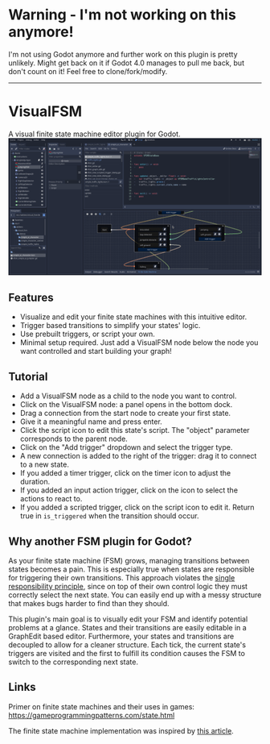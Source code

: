 # Warning - I'm not working on this anymore!

I'm not using Godot anymore and further work on this plugin is pretty unlikely. Might get back on it if Godot 4.0 manages to pull me back, but don't count on it! Feel free to clone/fork/modify.

---

# VisualFSM

A visual finite state machine editor plugin for Godot.
![](addons/visual_fsm/resources/screenshots/demo.gif)

## Features

- Visualize and edit your finite state machines with this intuitive editor.
- Trigger based transitions to simplify your states' logic.
- Use prebuilt triggers, or script your own.
- Minimal setup required. Just add a VisualFSM node below the node you want controlled and start building your graph!

## Tutorial
* Add a VisualFSM node as a child to the node you want to control.
* Click on the VisualFSM node: a panel opens in the bottom dock.
* Drag a connection from the start node to create your first state.
* Give it a meaningful name and press enter.
* Click the script icon to edit this state's script. The "object" parameter corresponds to the parent node.
* Click on the "Add trigger" dropdown and select the trigger type.
* A new connection is added to the right of the trigger: drag it to connect to a new state.
* If you added a timer trigger, click on the timer icon to adjust the duration.
* If you added an input action trigger, click on the icon to select the actions to react to.
* If you added a scripted trigger, click on the script icon to edit it. Return true in `is_triggered` when the transition should occur.


## Why another FSM plugin for Godot?

As your finite state machine (FSM) grows, managing transitions between states becomes a pain. This is especially true when states are responsible for triggering their own transitions. This approach violates the [single responsibility principle](https://en.wikipedia.org/wiki/Single-responsibility_principle), since on top of their own control logic they must correctly select the next state. You can easily end up with a messy structure that makes bugs harder to find than they should.

This plugin's main goal is to visually edit your FSM and identify potential problems at a glance. States and their transitions are easily editable in a GraphEdit based editor. Furthermore, your states and transitions are decoupled to allow for a cleaner structure. Each tick, the current state's triggers are visited and the first to fulfill its condition causes the FSM to switch to the corresponding next state.

## Links

Primer on finite state machines and their uses in games: https://gameprogrammingpatterns.com/state.html

The finite state machine implementation was inspired by [this article](https://www.codeproject.com/Articles/1087619/State-Machine-Design-in-Cplusplus-2).
